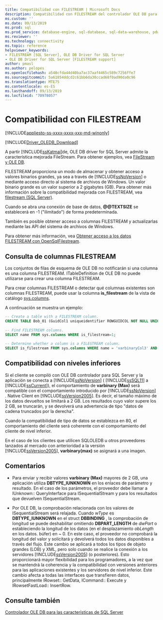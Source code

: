 ```yaml
---
title: Compatibilidad con FILESTREAM | Microsoft Docs
description: Compatibilidad con FILESTREAM del controlador OLE DB para SQL Server
ms.custom: ''
ms.date: 09/13/2019
ms.prod: sql
ms.prod_service: database-engine, sql-database, sql-data-warehouse, pdw
ms.reviewer: ''
ms.technology: connectivity
ms.topic: reference
helpviewer_keywords:
- FILESTREAM [SQL Server], OLE DB Driver for SQL Server
- OLE DB Driver for SQL Server [FILESTREAM support]
author: pmasl
ms.author: pelopes
ms.openlocfilehash: a548cfda44d40ba7ac37aaf4465c589c7256ffe7
ms.sourcegitcommit: 5a61854ddcd2c61bb6da30ccad68f0ad90da0c96
ms.translationtype: MTE75
ms.contentlocale: es-ES
ms.lasthandoff: 09/13/2019
ms.locfileid: "70978057"
---
```

# <a name="filestream-support"></a>Compatibilidad con FILESTREAM
[!INCLUDE[appliesto-ss-xxxx-xxxx-xxx-md-winonly](../../../includes/appliesto-ss-xxxx-xxxx-xxx-md-winonly.md)]

[!INCLUDE[Driver_OLEDB_Download](../../../includes/driver_oledb_download.md)]

A partir [!INCLUDE[ssKatmai](../../../includes/sskatmai-md.md)]de, OLE DB driver for SQL Server admite la característica mejorada FileStream. Para obtener ejemplos, vea [FileStream y OLE DB](../../oledb/ole-db-how-to/filestream/filestream-and-ole-db.md).  

FILESTREAM proporciona un modo de almacenar y obtener acceso a valores binarios grandes, ya sea a través de [!INCLUDE[ssNoVersion](../../../includes/ssnoversion-md.md)] o mediante acceso directo al sistema de archivos de Windows. Un valor binario grande es un valor superior a 2 gigabytes (GB). Para obtener más información sobre la compatibilidad mejorada con FILESTREAM, vea [filestream &#40;SQL Server&#41;](../../../relational-databases/blob/filestream-sql-server.md).  
  
Cuando se abra una conexión de base de datos, **@@TEXTSIZE** se establecerá en -1 ("ilimitado") de forma predeterminada.  
  
También es posible obtener acceso a columnas FILESTREAM y actualizarlas mediante las API del sistema de archivos de Windows.  
  
Para obtener más información, vea [Obtener acceso a los datos FILESTREAM con OpenSqlFilestream](../../../relational-databases/blob/access-filestream-data-with-opensqlfilestream.md).  
  
## <a name="querying-for-filestream-columns"></a>Consulta de columnas FILESTREAM  
Los conjuntos de filas de esquema de OLE DB no notificarán si una columna es una columna FILESTREAM. ITableDefinition de OLE DB no puede utilizarse para crear una columna FILESTREAM.    
  
Para crear columnas FILESTREAM o detectar qué columnas existentes son columnas FILESTREAM, puede usar la columna **is_filestream** de la vista de catálogo [sys.columns](../../../relational-databases/system-catalog-views/sys-columns-transact-sql.md).  
  
A continuación se muestra un ejemplo:  
  
```sql  
-- Create a table with a FILESTREAM column.  
CREATE TABLE Bob_01 (GuidCol1 uniqueidentifier ROWGUIDCOL NOT NULL UNIQUE DEFAULT NEWID(), IntCol2 int, varbinaryCol3 varbinary(max) FILESTREAM);  
  
-- Find FILESTREAM columns.  
SELECT name FROM sys.columns WHERE is_filestream=1;  
  
-- Determine whether a column is a FILESTREAM column.  
SELECT is_filestream FROM sys.columns WHERE name = 'varbinaryCol3' AND object_id IN (SELECT object_id FROM sys.tables WHERE name='Bob_01');  
```  
  
## <a name="down-level-compatibility"></a>Compatibilidad con niveles inferiores  
Si el cliente se compiló con OLE DB controlador para SQL Server y la aplicación se conecta a [!INCLUDE[ssNoVersion](../../../includes/ssnoversion-md.md)] ( [!INCLUDE[ssSQL11](../../../includes/sssql11-md.md)] a [!INCLUDE[ssCurrent](../../../includes/sscurrent-md.md)]), el comportamiento de **varbinary (Max)** será compatible con el comportamiento introducido por [!INCLUDE[ssNoVersion](../../../includes/ssnoversion-md.md)] . Native Client en [!INCLUDE[ssVersion2005](../../../includes/ssversion2005-md.md)]. Es decir, el tamaño máximo de los datos devueltos se limitará a 2 GB. Los resultados cuyo valor supere los 2 GB, se truncarán, y se devolverá una advertencia de tipo "datos de cadena truncados por la derecha". 
  
Cuando la compatibilidad de tipo de datos se establezca en 80, el comportamiento del cliente será coherente con el comportamiento del cliente de nivel inferior.  
  
En el caso de los clientes que utilicen SQLOLEDB u otros proveedores lanzados al mercado con anterioridad a la versión [!INCLUDE[ssVersion2005](../../../includes/ssversion2005-md.md)], **varbinary(max)** se asignará a una imagen.  
  
## <a name="comments"></a>Comentarios
- Para enviar y recibir valores **varbinary (Max)** mayores de 2 GB, una aplicación utiliza **DBTYPE_IUNKNOWN** en los enlaces de parámetro y resultado. En el caso de los parámetros, el proveedor debe llamar a IUnknown:: QueryInterface para ISequentialStream y para los resultados que devuelven ISequentialStream.  

-  Por OLE DB, la comprobación relacionada con los valores de ISequentialStream será relajada. Cuando *wType* es **DBTYPE_IUNKNOWN** en el struct **DBBINDING** , la comprobación de longitud se puede deshabilitar omitiendo **DBPART_LENGTH** de *dwPart* o estableciendo la longitud de los datos (en el desplazamiento *obLength* en los datos. búfer) en ~ 0. En este caso, el proveedor no comprobará la longitud del valor y solicitará y devolverá todos los datos disponibles a través del flujo. Este cambio se aplicará a todos los tipos de objeto grandes (LOB) y XML, pero solo cuando se realice la conexión a los servidores [!INCLUDE[ssVersion2005](../../../includes/ssversion2005-md.md)] (o posteriores). Esto proporcionará mayor flexibilidad para los programadores, a la vez que se mantendrá la coherencia y la compatibilidad con versiones anteriores para las aplicaciones existentes y los servidores de nivel inferior.  Este cambio afecta a todas las interfaces que transfieren datos, principalmente IRowset:: GetData, ICommand:: Execute y IRowsetFastLoad:: InsertRow.
 

## <a name="see-also"></a>Consulte también  
 [Controlador OLE DB para las características de SQL Server](../../oledb/features/oledb-driver-for-sql-server-features.md)  
  
  

